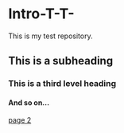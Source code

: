 # Intro-T-T-
This is my test repository.  

## This is a subheading
### This is a third level heading
#### And so on...

[page 2](page2.md)
